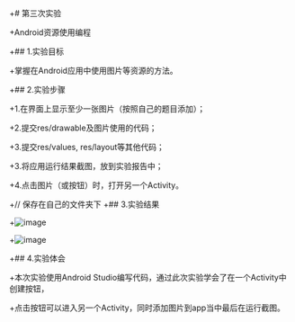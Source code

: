 
 +# 第三次实验
 
 +Android资源使用编程
 
+## 1.实验目标

+掌握在Android应用中使用图片等资源的方法。

+## 2.实验步骤

+1.在界面上显示至少一张图片（按照自己的题目添加）；

+2.提交res/drawable及图片使用的代码；

+3.提交res/values, res/layout等其他代码；

+3.将应用运行结果截图，放到实验报告中；

+4.点击图片（或按钮）时，打开另一个Activity。

+// 保存在自己的文件夹下
+## 3.实验结果

+![image](https://github.com/1614080902117/android-labs-2018/blob/master/Soft1614080902305/shiyan3-1.jpg)

+![image](https://github.com/1614080902117/android-labs-2018/blob/master/Soft1614080902305/shiyan3-2.jpg)

+## 4.实验体会

+本次实验使用Android Studio编写代码，通过此次实验学会了在一个Activity中创建按钮，

+点击按钮可以进入另一个Activity，同时添加图片到app当中最后在运行截图。
 
